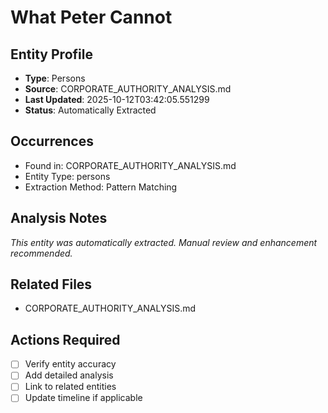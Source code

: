 # What Peter Cannot

## Entity Profile
- **Type**: Persons
- **Source**: CORPORATE_AUTHORITY_ANALYSIS.md
- **Last Updated**: 2025-10-12T03:42:05.551299
- **Status**: Automatically Extracted

## Occurrences
- Found in: CORPORATE_AUTHORITY_ANALYSIS.md
- Entity Type: persons
- Extraction Method: Pattern Matching

## Analysis Notes
*This entity was automatically extracted. Manual review and enhancement recommended.*

## Related Files
- CORPORATE_AUTHORITY_ANALYSIS.md

## Actions Required
- [ ] Verify entity accuracy
- [ ] Add detailed analysis
- [ ] Link to related entities
- [ ] Update timeline if applicable

